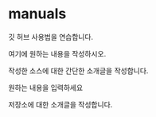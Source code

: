 # manuals
깃 허브 사용법을 연습합니다.

여기에 원하는 내용을 작성하시오.

작성한 소스에 대한 간단한 소개글을 작성합니다.

원하는 내용을 입력하세요

저장소에 대한 소개글을 작성합니다.
